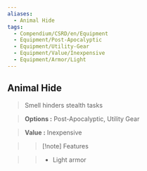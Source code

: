 ```yaml
---
aliases:
  - Animal Hide
tags:
  - Compendium/CSRD/en/Equipment
  - Equipment/Post-Apocalyptic
  - Equipment/Utility-Gear
  - Equipment/Value/Inexpensive
  - Equipment/Armor/Light
---
```

  
    
## Animal Hide    
    
>Smell hinders stealth tasks    
> **Options :** Post-Apocalyptic, Utility Gear    
> **Value :** Inexpensive    
>>[!note] Features    
>> - Light armor